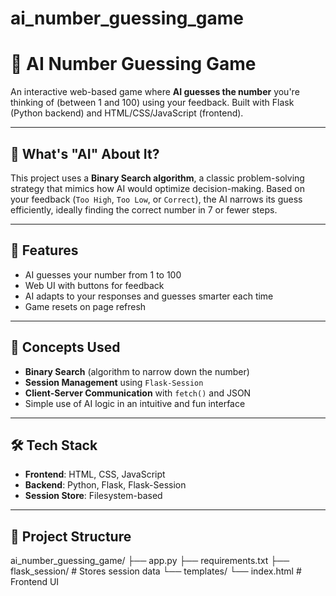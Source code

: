 # ai_number_guessing_game

# 🎯 AI Number Guessing Game

An interactive web-based game where **AI guesses the number** you're thinking of (between 1 and 100) using your feedback. Built with Flask (Python backend) and HTML/CSS/JavaScript (frontend).

---

## 🤖 What's "AI" About It?

This project uses a **Binary Search algorithm**, a classic problem-solving strategy that mimics how AI would optimize decision-making. Based on your feedback (`Too High`, `Too Low`, or `Correct`), the AI narrows its guess efficiently, ideally finding the correct number in 7 or fewer steps.

---

## 🔧 Features

- AI guesses your number from 1 to 100
- Web UI with buttons for feedback
- AI adapts to your responses and guesses smarter each time
- Game resets on page refresh

---

## 🧠 Concepts Used

- **Binary Search** (algorithm to narrow down the number)
- **Session Management** using `Flask-Session`
- **Client-Server Communication** with `fetch()` and JSON
- Simple use of AI logic in an intuitive and fun interface

---

## 🛠️ Tech Stack

- **Frontend**: HTML, CSS, JavaScript
- **Backend**: Python, Flask, Flask-Session
- **Session Store**: Filesystem-based

---

## 📁 Project Structure
ai_number_guessing_game/
├── app.py
├── requirements.txt
├── flask_session/ # Stores session data
└── templates/
└── index.html # Frontend UI

